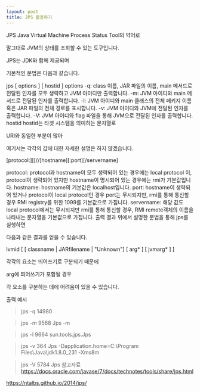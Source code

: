 ```yaml
---
layout: post
title: JPS 활용하기
---
```


JPS Java Virtual Machine Process Status Tool의 약어로

말그대로 JVM의 상태를 조회할 수 있는 도구입니다.

 

JPS는 JDK와 함께 제공되며

기본적인 문법은 다음과 같습니다.

 

jps [ options ] [ hostid ]
options
-q: class 이름, JAR 파일의 이름, main 메서드로 전달된 인자를 모두 생략하고 JVM 아이디만 출력합니다.
-m: JVM 아이디와 main 메서드로 전달된 인자를 출력합니다.
-l: JVM 아이디와 main 클래스의 전체 페키지 이름 혹은 JAR 파일의 전체 경로를 표시합니다.
-v: JVM 아이디와 JVM에 전달된 인자를 출력합니다.
-V: JVM 아이디와 flag 파일을 통해 JVM으로 전달된 인자를 출력합니다.
hostid
hostid는 타겟 시스템을 의미하는 문자열로

URI와 동일한 부분이 많아

여기서는 각각의 값에 대한 자세한 설명은 하지 않겠습니다.

 

[protocol:][[//]hostname][:port][/servername]
 

protocol: protocol과 hostname이 모두 생략되어 있는 경우에는 local protocol 이, protocol이 생략되어 있지만 hostname이 명시되어 있는 경우에는 rmi가 기본값입니다.
hostname: hostname의 기본값은 localhost입니다.
port: hostname이 생략되어 있거나 protocol이 local protocol인 경우 port는 무시되지만, rmi를 통해 통신할 경우 RMI registry를 위한 1099를 기본값으로 가집니다.
servername: 해당 값도 local protocol에서는 무시되지만 rmi를 통해 통신할 경우, RMI remote객체의 이름을 나타내는 문자열을 기본값으로 가집니다. 
출력 결과
위에서 설명한 문법을 통해 jps를 실행하면

다음과 같은 결과를 얻을 수 있습니다.

 

lvmid [ [ classname | JARfilename | "Unknown"] [ arg* ] [ jvmarg* ] ]
 

각각의 요소는 띄어쓰기로 구분되기 때문에

arg에 띄어쓰기가 포함될 경우 

각 요소를 구분하는 데에 어려움이 있을 수 있습니다.

 

출력 예시

> jps -q
> 14980

> jps -m
> 9568 Jps -m

> jps -l
> 9664 sun.tools.jps.Jps

> jps -v 
> 364 Jps -Dapplication.home=C:\Program Files\Java\jdk1.8.0_231 -Xms8m

> jps -V
> 5784 Jps
참고자료
https://docs.oracle.com/javase/7/docs/technotes/tools/share/jps.html

https://ntalbs.github.io/2014/jps/